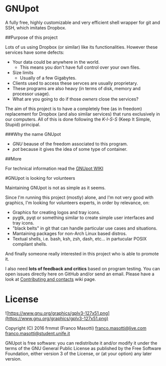 GNUpot
======
A fully free, highly customizable and very efficient shell wrapper for git 
and SSH, which imitates Dropbox.

##Purpose of this project

Lots of us using Dropbox (or similar) like its functionalities. However 
these services have some defects:
- Your data could be anywhere in the world.
  - This means you don't have full control over your own files.
- Size limits
  - Usually of a few Gigabytes.
- Clients used to access these servces are usually proprietary.
- These programs are also heavy (in terms of disk, memory and processor usage).
- What are you going to do if those *owners* close the services?

The aim of this project is to have a completely free (as in freedom) 
replacement for Dropbox (and also similar services) that runs exclusively in 
our computers. All of this is done following the *K-I-S-S* (Keep It Simple, 
Stupid) principal.

###Why the name GNUpot

- *GNU* beause of the freedom associated to this program.
- *pot* because it gives the idea of some type of container.

##More

For technical information read the 
[GNUpot WIKI](https://github.com/frnmst/gnupot/wiki)

#GNUpot is looking for volunteers

Maintaining GNUpot is not as simple as it seems.

Since I'm running this project (mostly) alone, and I'm not very good with graphics, 
I'm looking for volunteers experts, in order by relevance, on:
- Graphics for creating logos and tray icons.
- pygtk, pyqt or something similar to create simple user interfaces and tray icons.
- "black belts" in git that can handle particular use cases and situations.
- Mantaining packages for non-Arch Linux based distros.
- Textual shells, i.e. bash, ksh, zsh, dash, etc... in partucular POSIX compilant shells.

And finally someone really interested in this project who is able to promote it.
 
I also need **lots of feedback and critics** based on program testing.
You can open issues directly here on GitHub and/or send an email. Please have a look at 
[Contributing and contacts](https://github.com/frnmst/gnupot/wiki/B.-Contributing-and-contacts) 
wiki page.

# License

![https://www.gnu.org/graphics/gplv3-127x51.png](https://www.gnu.org/graphics/gplv3-127x51.png)

Copyright (C) 2016 frnmst (Franco Masotti) <franco.masotti@live.com>
<franco.masotti@student.unife.it>

GNUpot is free software: you can redistribute it and/or modify
it under the terms of the GNU General Public License as published by
the Free Software Foundation, either version 3 of the License, or
(at your option) any later version.


